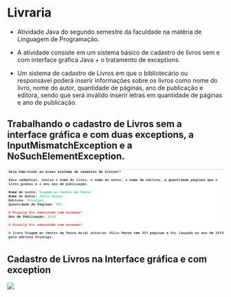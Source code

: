 # Livraria
* Atividade Java do segundo semestre da faculdade na matéria de Linguagem de Programação.

* A atividade consiste em um sistema básico de cadastro de livros sem e com interface gráfica Java + o tratamento de exceptions.

* Um sistema de cadastro de Livros em que o bibliotecário ou responsável poderá inserir informações sobre os livros como nome do livro, nome do autor, quantidade de páginas, ano de publicação e editora, sendo que será inválido inserir letras em quantidade de páginas e ano de publicação.  

## Trabalhando o cadastro de Livros sem a interface gráfica e com duas exceptions, a InputMismatchException e a NoSuchElementException.

<img src ="sem-interface.jpeg"> </img>

## Cadastro de Livros na Interface gráfica e com exception </h2>
<img src = "..Interface-grafica/telas/tela-inicial.jpeg"> </img>


